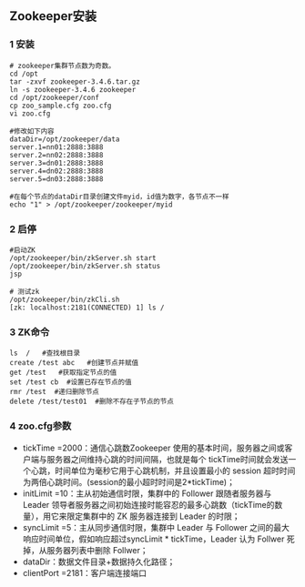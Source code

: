 ## Zookeeper安装

### 1 安装

```shell
# zookeeper集群节点数为奇数。
cd /opt
tar -zxvf zookeeper-3.4.6.tar.gz
ln -s zookeeper-3.4.6 zookeeper
cd /opt/zookeeper/conf
cp zoo_sample.cfg zoo.cfg
vi zoo.cfg
```

```
#修改如下内容
dataDir=/opt/zookeeper/data
server.1=nn01:2888:3888
server.2=nn02:2888:3888
server.3=dn01:2888:3888
server.4=dn02:2888:3888
server.5=dn03:2888:3888
```



```shell
#在每个节点的dataDir目录创建文件myid，id值为数字，各节点不一样
echo "1" > /opt/zookeeper/zookeeper/myid
```



### 2 启停

```shell
#启动ZK
/opt/zookeeper/bin/zkServer.sh start
/opt/zookeeper/bin/zkServer.sh status
jsp
```



```shell
# 测试zk
/opt/zookeeper/bin/zkCli.sh
[zk: localhost:2181(CONNECTED) 1] ls /
```



### 3 ZK命令

```shell
ls  /   #查找根目录
create /test abc   #创建节点并赋值
get /test   #获取指定节点的值
set /test cb  #设置已存在节点的值
rmr /test  #递归删除节点
delete /test/test01  #删除不存在子节点的节点
```





###  4 zoo.cfg参数

- tickTime =2000：通信心跳数Zookeeper 使用的基本时间，服务器之间或客户端与服务器之间维持心跳的时间间隔，也就是每个 tickTime时间就会发送一个心跳，时间单位为毫秒它用于心跳机制，并且设置最小的 session 超时时间为两倍心跳时间。(session的最小超时时间是2*tickTime)；
- initLimit =10：主从初始通信时限，集群中的 Follower 跟随者服务器与 Leader 领导者服务器之间初始连接时能容忍的最多心跳数（tickTime的数量），用它来限定集群中的 ZK 服务器连接到 Leader 的时限；
- syncLimit =5：主从同步通信时限，集群中 Leader 与 Follower 之间的最大响应时间单位，假如响应超过syncLimit * tickTime，Leader 认为 Follwer 死掉，从服务器列表中删除 Follwer；
- dataDir：数据文件目录+数据持久化路径；
- clientPort =2181：客户端连接端口



